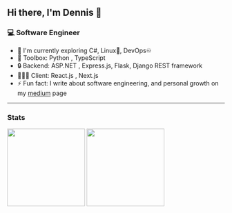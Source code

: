 ## Hi there, I'm Dennis 👋

### 💻 Software Engineer

- 🌱 I'm currently exploring C#, Linux🐧, DevOps♾
- 🚀 Toolbox: Python , TypeScript
- 🔒 Backend: ASP.NET , Express.js, Flask, Django REST framework
- 👨🏽‍💻 Client:  React.js , Next.js 
- ⚡ Fun fact: I write about software engineering, and personal growth on my [medium](https://medium.com/@dennisappiah) page

<hr />

### Stats

<div>
 <img height="180em" src="https://github-readme-stats.vercel.app/api?username=dennisappiah&layout=compact&show_icons=true&theme=dark" />
 <img height="180em" src="https://github-readme-stats.vercel.app/api/top-langs/?username=dennisappiah&layout=compact&langs_count=8&theme=dark&hide=css,scss,html,tex,makefile,ShaderLab,HLSL" />
</div>
